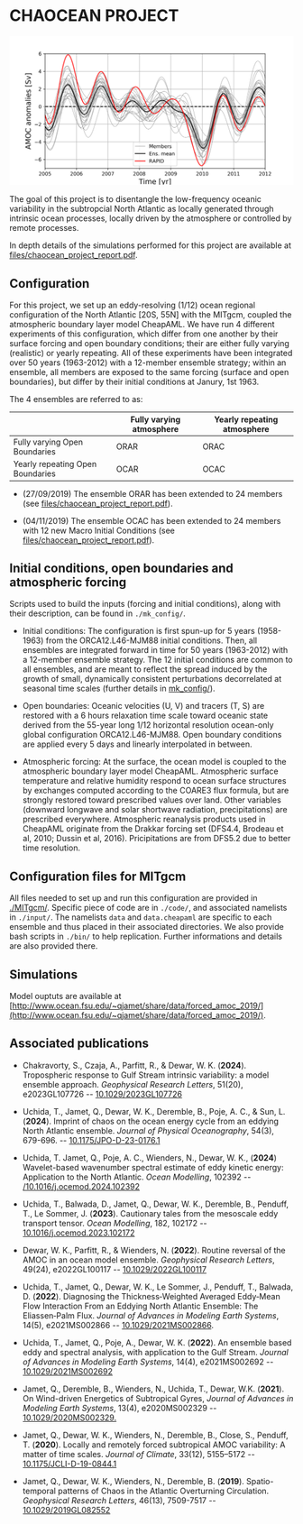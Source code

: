 # CHAOCEAN PROJECT

![alt tag](files/amoc_26n.png)

The goal of this project is to disentangle the low-frequency oceanic variability in the subtropcial North Atlantic as locally generated through intrinsic ocean processes, locally driven by the atmosphere or controlled by remote processes. 

In depth details of the simulations performed for this project are available at [files/chaocean_project_report.pdf](files/chaocean_project_report.pdf).
 


## Configuration

For this project, we set up an eddy-resolving (1/12) ocean regional configuration of the North Atlantic [20S, 55N] with the MITgcm, coupled the atmospheric boundary layer model CheapAML. We have run 4 different experiments of this configuration, which differ from one another by their surface forcing and open boundary conditions; their are either fully varying (realistic) or yearly repeating. All of these experiments have been integrated over 50 years (1963-2012) with a 12-member ensemble strategy; within an ensemble, all members are exposed to the same forcing (surface and open boundaries), but differ by their initial conditions at Janury, 1st 1963. 

The 4 ensembles are referred to as:

|                                 | Fully varying atmosphere  | Yearly repeating atmosphere  |
|---------------------------------|---------------------------|------------------------------|
| Fully varying Open Boundaries   |       ORAR                |        ORAC                  |
| Yearly repeating Open Boundaries|       OCAR                |        OCAC                  |


- (27/09/2019) The ensemble ORAR has been extended to 24 members (see  [files/chaocean_project_report.pdf](files/chaocean_project_report.pdf)).

- (04/11/2019) The ensemble OCAC has been extended to 24 members with 12 new Macro Initial Conditions (see  [files/chaocean_project_report.pdf](files/chaocean_project_report.pdf)).

## Initial conditions, open boundaries and atmospheric forcing

Scripts used to build the inputs (forcing and initial conditions), along with their description, can be found in ```./mk_config/```.

- Initial conditions: The configuration is first spun-up for 5 years (1958-1963) from the ORCA12.L46-MJM88 initial conditions. Then, all ensembles are integrated forward in time for 50 years (1963-2012) with a 12-member ensemble strategy. The 12 initial conditions are common to all ensembles, and are meant to reflect the spread induced by the growth of small, dynamically consistent perturbations decorrelated at seasonal time scales (further details in [mk_config/](mk_config/)).

- Open boundaries: Oceanic velocities (U, V) and tracers (T, S) are restored with a 6 hours relaxation time scale toward oceanic state derived from the 55-year long 1/12 horizontal resolution ocean-only global configuration ORCA12.L46-MJM88. Open boundary conditions are applied every 5 days and linearly interpolated in between. 

- Atmospheric forcing: At the surface, the ocean model is coupled to the atmospheric boundary layer model CheapAML. Atmospheric surface temperature and relative humidity respond to ocean surface structures by exchanges computed according to the COARE3 flux formula, but are strongly restored toward prescribed values over land. Other variables (downward longwave and solar shortwave radiation, precipitations) are prescribed everywhere. Atmospheric reanalysis products used in CheapAML originate from the Drakkar forcing set (DFS4.4, Brodeau et al, 2010; Dussin et al, 2016). Pricipitations are from DFS5.2 due to better time resolution.


## Configuration files for MITgcm

All files needed to set up and run this configuration are provided in [./MITgcm/](./MITgcm/). Specific piece of code are in ```./code/```, and associated namelists in ```./input/```. The namelists ```data``` and ```data.cheapaml``` are specific to each ensemble and thus placed in their associated directories. We also provide bash scripts in ```./bin/``` to help replication. Further informations and details are also provided there.


## Simulations

Model ouptuts are available at [http://www.ocean.fsu.edu/~qjamet/share/data/forced_amoc_2019/](http://www.ocean.fsu.edu/~qjamet/share/data/forced_amoc_2019/).


## Associated publications

- Chakravorty, S., Czaja, A., Parfitt, R., & Dewar, W. K. (**2024**). Tropospheric response to Gulf Stream intrinsic variability: a model ensemble approach. *Geophysical Research Letters*, 51(20), e2023GL107726 -- [10.1029/2023GL107726](https://doi.org/10.1029/2023GL107726)

- Uchida, T., Jamet, Q., Dewar, W. K., Deremble, B., Poje, A. C., & Sun, L. (**2024**). Imprint of chaos on the ocean energy cycle from an eddying North Atlantic ensemble. *Journal of Physical Oceanography*, 54(3), 679-696. -- [10.1175/JPO-D-23-0176.1](https://doi.org/10.1175/JPO-D-23-0176.1)

- Uchida, T. Jamet, Q., Poje, A. C.,  Wienders, N., Dewar, W. K., (**2024**) Wavelet-based wavenumber spectral estimate of eddy kinetic energy: Application to the North Atlantic. *Ocean Modelling*, 102392 -- [/10.1016/j.ocemod.2024.102392](https://doi.org/10.1016/j.ocemod.2024.102392)

- Uchida, T., Balwada, D., Jamet, Q., Dewar, W. K., Deremble, B., Penduff, T., Le Sommer, J. (**2023**). Cautionary tales from the mesoscale eddy transport tensor. *Ocean Modelling*, 182, 102172 -- [10.1016/j.ocemod.2023.102172](https://doi.org/10.1016/j.ocemod.2023.102172)

- Dewar, W. K., Parfitt, R., & Wienders, N. (**2022**). Routine reversal of the AMOC in an ocean model ensemble. *Geophysical Research Letters*, 49(24), e2022GL100117 -- [10.1029/2022GL100117](https://doi.org/10.1029/2022GL100117)

 - Uchida, T., Jamet, Q., Dewar, W. K., Le Sommer, J., Penduff, T., Balwada, D. (**2022**). Diagnosing the Thickness‐Weighted Averaged Eddy‐Mean Flow Interaction From an Eddying North Atlantic Ensemble: The Eliassen‐Palm Flux. *Journal of Advances in Modeling Earth Systems*, 14(5), e2021MS002866 -- [10.1029/2021MS002866](https://doi.org/10.1029/2021MS002866).

 - Uchida, T., Jamet, Q., Poje, A., Dewar, W. K. (**2022**). An ensemble based eddy and spectral analysis, with application to the Gulf Stream. *Journal of Advances in Modeling Earth Systems*, 14(4), e2021MS002692 -- [10.1029/2021MS002692](https://doi.org/10.1029/2021MS002692)

 - Jamet, Q., Deremble, B., Wienders, N., Uchida, T., Dewar, W.K. (**2021**). On Wind-driven Energetics of Subtropical Gyres, *Journal of Advances in Modeling Earth Systems*, 13(4), e2020MS002329 -- [10.1029/2020MS002329.](https://doi.org/10.1029/2020MS002329)

 - Jamet, Q., Dewar, W. K., Wienders, N., Deremble, B., Close, S., Penduff, T. (**2020**). Locally and remotely forced subtropical AMOC variability: A matter of time scales. *Journal of Climate*, 33(12), 5155–5172 -- [10.1175/JCLI-D-19-0844.1](https://doi.org/10.1175/JCLI-D-19-0844.1)

 - Jamet, Q., Dewar, W. K., Wienders, N., Deremble, B. (**2019**). Spatio-temporal patterns of Chaos in the Atlantic Overturning Circulation. *Geophysical Research Letters*, 46(13), 7509-7517 -- [10.1029/2019GL082552](https://doi.org/10.1029/2019GL082552)

